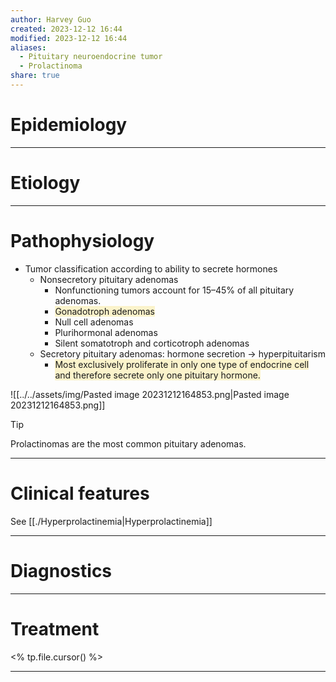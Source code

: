 ```yaml
---
author: Harvey Guo
created: 2023-12-12 16:44
modified: 2023-12-12 16:44
aliases:
  - Pituitary neuroendocrine tumor
  - Prolactinoma
share: true
---
```

# Epidemiology


---
# Etiology


---
# Pathophysiology
- Tumor classification according to ability to secrete hormones
	- Nonsecretory pituitary adenomas
		- Nonfunctioning tumors account for 15–45% of all pituitary adenomas.
		- <span style="background:rgba(240, 200, 0, 0.2)">Gonadotroph adenomas </span>
		- Null cell adenomas 
		- Plurihormonal adenomas
		- Silent somatotroph and corticotroph adenomas 
	- Secretory pituitary adenomas: hormone secretion → hyperpituitarism
		- <span style="background:rgba(240, 200, 0, 0.2)">Most exclusively proliferate in only one type of endocrine cell and therefore secrete only one pituitary hormone.</span>

![[../../assets/img/Pasted image 20231212164853.png|Pasted image 20231212164853.png]]
>[!tip] 
>Prolactinomas are the most common pituitary adenomas.

---
# Clinical features
See [[./Hyperprolactinemia|Hyperprolactinemia]]

---
# Diagnostics


---
# Treatment
<% tp.file.cursor() %>

---

